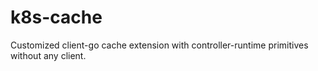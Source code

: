 # k8s-cache

Customized client-go cache extension with controller-runtime primitives without any client.
